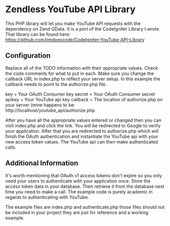 Zendless YouTube API Library
============================
This PHP library will let you make YouTube API requests with the dependency on Zend GData. It is a port of the CodeIgniter Library I wrote. That library can be found here: https://github.com/jimdoescode/CodeIgniter-YouTube-API-Library

Configuration
-------------
Replace all of the TODO information with their appropriate values. Check the code comments for what to put in each. Make sure you change the callback URL in index.php to reflect your server setup. In this example the callback needs to point to the authorize.php file.

key = Your OAuth Consumer key
secret = Your OAuth Consumer secret
apikey = Your YouTube api key
callback = The location of authorize.php on your server (mine happens to be: http://localhost/youtube_api/authorize.php

After you have all the appropriate values entered or changed then you can visit index.php and click the link. You will be redirected to Google to verify your application. After that you are redirected to authorize.php which will finish the OAuth authentication and instantiate the YouTube api with your new access token values. The YouTube api can then make authenticated calls.

Additional Information
----------------------
It's worth mentioning that OAuth v1 access tokens don't expire so you only need your users to authenticate with your application once. Store the access token data in your database. Then retrieve it from the database next time you need to make a call. The example code is purely academic in regards to authenticating with YouTube.

The example files are index.php and authenticate.php those files should not be included in your project they are just for reference and a working example.
